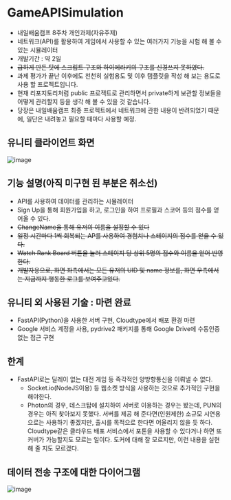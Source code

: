 # GameAPISimulation
 - 내일배움캠프 8주차 개인과제(자유주제)
 - 네트워크(API)를 활용하여 게임에서 사용할 수 있는 여러가지 기능을 시험 해 볼 수 있는 시뮬레이터
 - 개발기간 : 약 2일
 - ~~급하게 만든 탓에 스크립트 구조와 하이에라키의 구조를 신경쓰지 못하였다.~~
 - 과제 평가가 끝난 이후에도 천천히 실험용도 및 이후 탬플릿을 작성 해 보는 용도로 사용 할 프로젝트입니다.
 - 현재 리포지토리처럼 public 프로젝트로 관리하면서 private하게 보관할 정보들을 어떻게 관리할지 등을 생각 해 볼 수 있을 것 같습니다.
 - 당장은 내일배움캠프 최종 프로젝트에서 네트워크에 관한 내용이 반려되었기 때문에, 일단은 내려놓고 필요할 때마다 사용할 예정.


## 유니티 클라이언트 화면
![image](https://github.com/EcchiClone/NBCWeek8GameAPISimulation/assets/21221633/38829faa-27b6-45ac-98ad-41cf6ac90a3f)

## 기능 설명(아직 미구현 된 부분은 취소선)
- API를 사용하여 데이터를 관리하는 시뮬레이터
- Sign Up을 통해 회원가입을 하고, 로그인을 하여 프로필과 스코어 등의 점수를 얻어올 수 있다.
- ~~ChangeName을 통해 유저의 이름을 설정할 수 있다~~
- ~~일정 시간마다 1씩 회복되는 AP를 사용하여 경험치나 스테이지의 점수를 얻을 수 있다.~~
- ~~Watch Rank Board 버튼을 눌러 스테이지 당 상위 5명의 점수와 이름을 얻어 반영한다.~~
- ~~개발자용으로, 화면 좌측에서는 모든 유저의 UID 및 name 정보를, 화면 우측에서는 지금까지 행동한 로그를 보여주고있다.~~

## 유니티 외 사용된 기술 : 마련 완료
- FastAPI(Python)을 사용한 서버 구현, Cloudtype에서 배포 환경 마련
- Google 서비스 계정을 사용, pydrive2 패키지를 통해 Google Drive에 수동인증 없는 접근 구현

## 한계
- FastAPI로는 딜레이 없는 대전 게임 등 즉각적인 양방향통신을 이뤄낼 수 없다.
  - Socket.io(NodeJS이용) 등 웹소켓 방식을 사용하는 것으로 추가적인 구현을 해야한다.
  - Photon의 경우, 데스크탑에 설치하여 서버로 이용하는 경우는 봤는데, PUN의 경우는 아직 찾아보지 못했다. 서버를 제공 해 준다면(인원제한) 소규모 시연용으로는 사용하기 좋겠지만, 출시를 목적으로 한다면 어울리지 않을 듯 하다. Cloudtype같은 클라우드 배포 서비스에서 포톤을 사용할 수 있다거나 하면 또 커버가 가능할지도 모르는 일이다. 도커에 대해 잘 모르지만, 이런 내용을 실현해 줄 지도 모르겠다.

## 데이터 전송 구조에 대한 다이어그램
![image](https://github.com/EcchiClone/NBCWeek8GameAPISimulation/assets/21221633/c1678130-b312-4895-8939-1244429f5c03)

